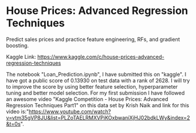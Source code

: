 # House Prices: Advanced Regression Techniques
Predict sales prices and practice feature engineering, RFs, and gradient boosting.

Kaggle Link: https://www.kaggle.com/c/house-prices-advanced-regression-techniques

The notebook "Loan_Prediction.ipynb", I have submitted this on "kaggle". I have got a public score of 0.13930 on test data with a rank of 2628. I will try to improve the score by using better feature selection, hyperparameter tuning and better model selection.
For my first submission I have followed an awesome video "Kaggle Competition - House Prices: Advanced Regression Techniques Part1" on this data set by Krish Naik and link for this video is:"https://www.youtube.com/watch?v=vtm35gVP8JU&list=PLZoTAELRMXVPiKOxbwaniXjHJ02bdkLWy&index=2&t=0s".
